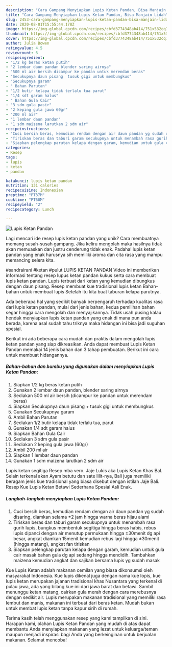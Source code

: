 ```yaml
---
description: "Cara Gampang Menyiapkan Lupis Ketan Pandan, Bisa Manjain Lidah"
title: "Cara Gampang Menyiapkan Lupis Ketan Pandan, Bisa Manjain Lidah"
slug: 2453-cara-gampang-menyiapkan-lupis-ketan-pandan-bisa-manjain-lidah
date: 2020-08-01T15:55:44.178Z
image: https://img-global.cpcdn.com/recipes/cbfd3774348ab414/751x532cq70/lupis-ketan-pandan-foto-resep-utama.jpg
thumbnail: https://img-global.cpcdn.com/recipes/cbfd3774348ab414/751x532cq70/lupis-ketan-pandan-foto-resep-utama.jpg
cover: https://img-global.cpcdn.com/recipes/cbfd3774348ab414/751x532cq70/lupis-ketan-pandan-foto-resep-utama.jpg
author: Julia Bowen
ratingvalue: 4.5
reviewcount: 6
recipeingredient:
- "1/2 kg beras ketan putih"
- "2 lembar daun pandan blender saring airnya"
- "500 ml air bersih dicampur ke pandan untuk merendam beras"
- "Secukupnya daun pisang  tusuk gigi untuk membungkus"
- "Secukupnya garam"
- " Bahan Parutan"
- "1/2 butir kelapa tidak terlalu tua parut"
- "1/4 sdt garam halus"
- " Bahan Gula Cair"
- "3 sdm gula pasir"
- "2 keping gula jawa 60gr"
- "200 ml air"
- "1 lembar daun pandan"
- "1 sdm maizena larutkan 2 sdm air"
recipeinstructions:
- "Cuci bersih beras, kemudian rendam dengan air daun pandan yg sudah disaring, diamkan selama ±2 jam hingga warna beras hijau alami"
- "Tiriskan beras dan taburi garam secukupnya untuk menambah rasa gurih lupis, bungkus membentuk segitiga hingga beras habis, rebus lupis dipanci dengan air menutup permukaan hingga ±30menit dg api besar, angkat diamkan 15menit kemudian rebus lagi hingga ±30menit (hingga matang), angkat fan tiriskan"
- "Siapkan pelengkap parutan kelapa dengan garam, kemudian untuk gula cair masak bahan gula dg api sedang hingga mendidih. Tambahkan maizena kemudian angkat dan sajikan bersama lupis yg sudah masak"
categories:
- Resep
tags:
- lupis
- ketan
- pandan

katakunci: lupis ketan pandan 
nutrition: 131 calories
recipecuisine: Indonesian
preptime: "PT37M"
cooktime: "PT60M"
recipeyield: "2"
recipecategory: Lunch

---
```



![Lupis Ketan Pandan](https://img-global.cpcdn.com/recipes/cbfd3774348ab414/751x532cq70/lupis-ketan-pandan-foto-resep-utama.jpg)

Lagi mencari ide resep lupis ketan pandan yang unik? Cara membuatnya memang susah-susah gampang. Jika keliru mengolah maka hasilnya tidak akan memuaskan dan justru cenderung tidak enak. Padahal lupis ketan pandan yang enak harusnya sih memiliki aroma dan cita rasa yang mampu memancing selera kita.

#sandrairani #ketan #pulut LUPIS KETAN PANDAN Video ini memberikan informasi tentang resep lupus ketan pandan kukus serta cara membuat lupis ketan pandan. Lupis terbuat dari ketan yang kemudian dibungkus dengan daun pisang. Resep membuat kue tradisional lupis ketan Bahan-bahan untuk membuat lupis Setelah itu kita buat taburan kelapa parutnya.

Ada beberapa hal yang sedikit banyak berpengaruh terhadap kualitas rasa dari lupis ketan pandan, mulai dari jenis bahan, kedua pemilihan bahan segar hingga cara mengolah dan menyajikannya. Tidak usah pusing kalau hendak menyiapkan lupis ketan pandan yang enak di mana pun anda berada, karena asal sudah tahu triknya maka hidangan ini bisa jadi suguhan spesial.


Berikut ini ada beberapa cara mudah dan praktis dalam mengolah lupis ketan pandan yang siap dikreasikan. Anda dapat membuat Lupis Ketan Pandan memakai 14 jenis bahan dan 3 tahap pembuatan. Berikut ini cara untuk membuat hidangannya.

<!--inarticleads1-->

##### Bahan-bahan dan bumbu yang digunakan dalam menyiapkan Lupis Ketan Pandan:

1. Siapkan 1/2 kg beras ketan putih
1. Gunakan 2 lembar daun pandan, blender saring airnya
1. Sediakan 500 ml air bersih (dicampur ke pandan untuk merendam beras)
1. Siapkan Secukupnya daun pisang + tusuk gigi untuk membungkus
1. Gunakan Secukupnya garam
1. Ambil  Bahan Parutan
1. Sediakan 1/2 butir kelapa tidak terlalu tua, parut
1. Gunakan 1/4 sdt garam halus
1. Siapkan  Bahan Gula Cair
1. Sediakan 3 sdm gula pasir
1. Sediakan 2 keping gula jawa (60gr)
1. Ambil 200 ml air
1. Siapkan 1 lembar daun pandan
1. Gunakan 1 sdm maizena larutkan 2 sdm air


Lupis ketan segitiga Resep mba vero. Jaje Lukis aka Lupis Ketan Khas Bal. Selain terkenal akan Ayam betutu dan sate lilit-nya, Bali juga memiliki beragam jenis kue tradisional yang biasa disebut dengan istilah Jaje Bali. Resep Kue Lupis Ketan Betawi Sederhana Spesial Asli Enak. 

<!--inarticleads2-->

##### Langkah-langkah menyiapkan Lupis Ketan Pandan:

1. Cuci bersih beras, kemudian rendam dengan air daun pandan yg sudah disaring, diamkan selama ±2 jam hingga warna beras hijau alami
1. Tiriskan beras dan taburi garam secukupnya untuk menambah rasa gurih lupis, bungkus membentuk segitiga hingga beras habis, rebus lupis dipanci dengan air menutup permukaan hingga ±30menit dg api besar, angkat diamkan 15menit kemudian rebus lagi hingga ±30menit (hingga matang), angkat fan tiriskan
1. Siapkan pelengkap parutan kelapa dengan garam, kemudian untuk gula cair masak bahan gula dg api sedang hingga mendidih. Tambahkan maizena kemudian angkat dan sajikan bersama lupis yg sudah masak


Kue Lupis Ketan adalah makanan cemilan yang biasa dikonsumsi oleh masyarakat Indonesia. Kue lupis dikenal juga dengan nama kue lopis, kue lupis ketan merupakan jajanan tradisional khas Nusantara yang terkenal di pulau jawa, ada yang bilang kue ini dari jawa barat dan betawi. Sambil menunggu ketan matang, cairkan gula merah dengan cara merebusnya dengan sedikit air. Lupis merupakan makanan tradisional yang memiliki rasa lembut dan manis, makanan ini terbuat dari beras ketan. Mudah bukan untuk membat lupis ketan tanpa kapur sirih di rumah. 

Terima kasih telah menggunakan resep yang kami tampilkan di sini. Harapan kami, olahan Lupis Ketan Pandan yang mudah di atas dapat membantu Anda menyiapkan makanan yang lezat untuk keluarga/teman maupun menjadi inspirasi bagi Anda yang berkeinginan untuk berjualan makanan. Selamat mencoba!
